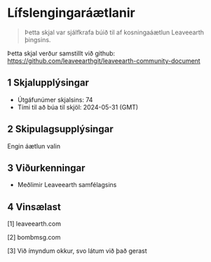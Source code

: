 # Lífslengingaráætlanir

>Þetta skjal var sjálfkrafa búið til af kosningaáætlun Leaveearth þingsins.

Þetta skjal verður samstillt við github: https://github.com/leaveearthgit/leaveearth-community-document

## 1 Skjalupplýsingar

- Útgáfunúmer skjalsins: 74
- Tími til að búa til skjöl: 2024-05-31 (GMT)

## 2 Skipulagsupplýsingar

Engin áætlun valin

## 3 Viðurkenningar
* Meðlimir Leaveearth samfélagsins

## 4 Vinsælast
[1] leaveearth.com

[2] bombmsg.com

[3] Við ímyndum okkur, svo látum við það gerast